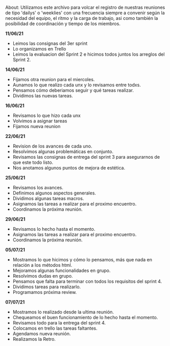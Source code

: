About: Utilizamos este archivo para volcar el registro de nuestras reuniones de tipo 'dailys' o 'weeklies' con una frecuencia siempre a convenir según la necesidad del equipo, el ritmo y la carga de trabajo, asi como también la posibilidad de coordinación y tiempo de los miembros.

**11/06/21**
- Leimos las consignas del 3er sprint
- Lo organizamos en Trello
- Leimos la evaluacion del Sprint 2 e hicimos todos juntos los arreglos del Sprint 2.

**14/06/21**
- Fijamos otra reunion para el miercoles.
- Aunamos lo que realizo cada unx y lo revisamos entre todxs.
- Pensamos cómo deberiamos seguir y qué tareas realizar.
- Dividimos las nuevas tareas.

**16/06/21**
- Revisamos lo que hizo cada unx
- Volvimos a asignar tareas
- Fijamos nueva reunion

**22/06/21**
- Revision de los avances de cada uno.
- Resolvimos algunas problemáticas en conjunto.
- Revisamos las consignas de entrega del sprint 3 para asegurarnos de que este todo listo.
- Nos anotamos algunos puntos de mejora de estética.

**25/06/21**
- Revisamos los avances.
- Definimos algunos aspectos generales.
- Dividimos algunas tareas macros.
- Asignamos las tareas a realizar para el proximo encuentro.
- Coordinamos la próxima reunión.

**29/06/21**
- Revisamos lo hecho hasta el momento.
- Asignamos las tareas a realizar para el proximo encuentro.
- Coordinamos la próxima reunión.

**05/07/21**
- Mostramos lo que hicimos y cómo lo pensamos, más que nada en relación a los métodos html.
- Mejoramos algunas funcionalidades en grupo.
- Resolvimos dudas en grupo.
- Pensamos que falta para terminar con todos los requisitos del sprint 4.
- Dividimos tareas para realizarlo.
- Programamos próxima review.

**07/07/21**
- Mostramos lo realizado desde la ultima reunión.
- Chequeamos el buen funcionamiento de lo hecho hasta el momento.
- Revisamos todo para la entrega del sprint 4. 
- Colocamos en trello las tareas faltantes.
- Agendamos nueva reunión.
- Realizamos la Retro.

